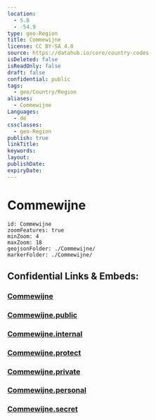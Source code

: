 ```yaml
---
location:
  - 5.8
  - -54.9
type: geo-Region
title: Commewijne
license: CC BY-SA 4.0
source: https://datahub.io/core/country-codes
isDeleted: false
isReadOnly: false
draft: false
confidential: public
tags:
  - geo/Country/Region
aliases:
  - Commewijne
Languages:
  - de
cssclasses:
  - geo-Region
publish: true
linkTitle:
keywords:
layout:
publishDate:
expiryDate:
---
```


# Commewijne

```leaflet
id: Commewijne
zoomFeatures: true 
minZoom: 4 
maxZoom: 18
geojsonFolder: ./Commewijne/
markerFolder: ./Commewijne/
```


## Confidential Links & Embeds: 

### [Commewijne](/_Standards/Earth/Continent/America~South/Suriname/Districts~Suriname/Commewijne.md) 

### [Commewijne.public](/_public/Earth/Continent/America~South/Suriname/Districts~Suriname/Commewijne.public.md) 

### [Commewijne.internal](/_internal/Earth/Continent/America~South/Suriname/Districts~Suriname/Commewijne.internal.md) 

### [Commewijne.protect](/_protect/Earth/Continent/America~South/Suriname/Districts~Suriname/Commewijne.protect.md) 

### [Commewijne.private](/_private/Earth/Continent/America~South/Suriname/Districts~Suriname/Commewijne.private.md) 

### [Commewijne.personal](/_personal/Earth/Continent/America~South/Suriname/Districts~Suriname/Commewijne.personal.md) 

### [Commewijne.secret](/_secret/Earth/Continent/America~South/Suriname/Districts~Suriname/Commewijne.secret.md)

